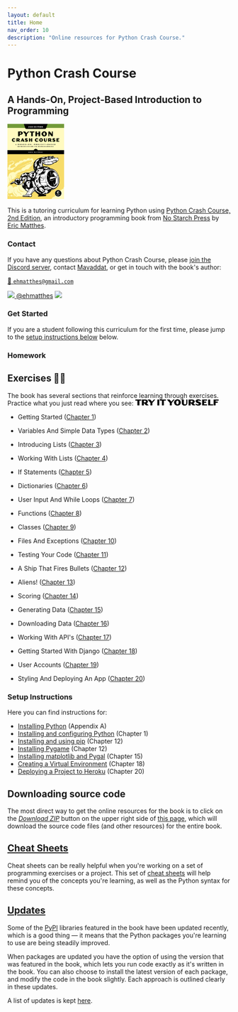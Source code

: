 ```yaml
---
layout: default
title: Home
nav_order: 10
description: "Online resources for Python Crash Course."
---
```


# Python Crash Course

## A Hands-On, Project-Based Introduction to Programming

[<img src="./images/cover.jpg" width="128"/>]([https://link](https://www.amazon.ca/Python-Crash-Course-Eric-Matthes/dp/1593279280?&linkCode=ll1&tag=mavaddat-20&linkId=9a5ce7ddbcd95a4320240caaa6247aee&language=en_CA&ref_=as_li_ss_tl))

This is a tutoring curriculum for learning Python using [Python Crash Course, 2nd Edition](https://www.amazon.ca/Python-Crash-Course-Eric-Matthes/dp/1593279280?&linkCode=ll1&tag=mavaddat-20&linkId=9a5ce7ddbcd95a4320240caaa6247aee&language=en_CA&ref_=as_li_ss_tl), an introductory programming book from [No Starch Press](http://www.nostarch.com/pythoncrashcourse/) by [Eric Matthes](https://github.com/ehmatthes).

### Contact

If you have any questions about Python Crash Course, please  [join the Discord server](https://discord.gg/KzzTBbr), contact [Mavaddat](https://www.mavaddat.ca), or get in touch with the book's author:

[📧 `ehmatthes@gmail.com`](mailto:ehmatthes@gmail.com)

[<img src="https://raw.githubusercontent.com/johan/svg-cleanups/master/logos/twitter.svg" width="15"/>  @ehmatthes](http://twitter.com/ehmatthes/)
<img src="https://pbs.twimg.com/profile_images/1153801365543538688/6ZRVUWah.png"  width="20vw">

### Get Started

If you are a student following this curriculum for the first time, please jump to the [setup instructions below](#setup-instructions) below.

### Homework

<a href="try_it_yourself"></a>Exercises ✍🏽
---
The book has several sections that reinforce learning through exercises. Practice what you just read where you see:
<img src="./images/tiy.svg"   width="188vw" alt="'Try It Yourself' in Adobe Dogma typeface"/>

- Getting Started \([Chapter 1](/chapter_01/tiy-ch01.md)\)

- Variables And Simple Data Types \([Chapter 2](/chapter_02/tiy-ch02.md)\)

- Introducing Lists \([Chapter 3](/chapter_03/tiy-ch03.md)\)

- Working With Lists \([Chapter 4](/chapter_04/tiy-ch04.md)\)

- If Statements \([Chapter 5](/chapter_05/tiy-ch05.md)\)

- Dictionaries \([Chapter 6](/chapter_06/tiy-ch06.md)\)

- User Input And While Loops \([Chapter 7](/chapter_07/tiy-ch07.md)\)

- Functions \([Chapter 8](/chapter_08/tiy-ch08.md)\)

- Classes \([Chapter 9](/chapter_09/tiy-ch09.md)\)

- Files And Exceptions \([Chapter 10](/chapter_10/tiy-ch10.md)\)

- Testing Your Code \([Chapter 11](/chapter_11/tiy-ch11.md)\)

- A Ship That Fires Bullets \([Chapter 12](/chapter_12/tiy-ch12.md)\)

- Aliens! \([Chapter 13](/chapter_13/tiy-ch13.md)\)

- Scoring \([Chapter 14](/chapter_14/tiy-ch14.md)\)

- Generating Data \([Chapter 15](/chapter_15/tiy-ch15.md)\)

- Downloading Data \([Chapter 16](/chapter_16/tiy-ch16.md)\)

- Working With API's \([Chapter 17](/chapter_17/tiy-ch17.md)\)

- Getting Started With Django \([Chapter 18](/chapter_18/tiy-ch18.md)\)

- User Accounts \([Chapter 19](/chapter_19/tiy-ch19.md)\)

- Styling And Deploying An App \([Chapter 20](/chapter_20/tiy-ch20.md)\)

### Setup Instructions

Here you can find instructions for:

- [Installing Python](/appendix_a/appendix_a.md)&#09;(Appendix A)
- [Installing and configuring Python](/chapter_01/tiy-ch01.md)&#09;(Chapter 1)
- [Installing and using pip](/chapter_12/installing_pip.md)&#09;(Chapter 12)
- [Installing Pygame](/chapter_12/tiy-ch12.md)&#09;(Chapter 12)
- [Installing matplotlib and Pygal](/chapter_15/tiy-ch15.md) &#09;(Chapter 15)
- [Creating a Virtual Environment](/chapter_18/tiy-ch18.md)&#09;(Chapter 18)
- [Deploying a Project to Heroku](/chapter_20/tiy-ch20.md)&#09;(Chapter 20)

<a href="source_code"></a>Downloading source code
---
The most direct way to get the online resources for the book is to click on the [*Download ZIP*](https://github.com/mavaddat-javid-education/pcc_2e/archive/master.zip) button on the upper right side of [this page](https://github.com/mavaddat-javid-education/pcc_2e), which will download the source code files (and other resources) for the entire book.

[Cheat Sheets](/cheat_sheets/cheat_sheets.md)
---

Cheat sheets can be really helpful when you're working on a set of programming exercises or a project. This set of [cheat sheets](/cheat_sheets/cheat_sheets.md) will help remind you of the concepts you're learning, as well as the Python syntax for these concepts.

[Updates](/updates/updates.md)
---

Some of the [PyPI](https://en.wikipedia.org/wiki/Python_Package_Index) libraries featured in the book have been updated recently, which is a good thing &mdash; it means that the Python packages you're learning to use are being steadily improved.

When packages are updated you have the option of using the version that was featured in the book, which lets you run code exactly as it's written in the book. You can also choose to install the latest version of each package, and modify the code in the book slightly. Each approach is outlined clearly in these updates.

A list of updates is kept [here](/updates/updates.md).
